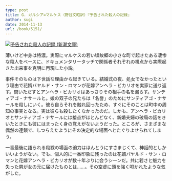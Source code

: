 ```yaml
---
type: post
title: G. ガルシア=マルケス（野谷文昭訳）『予告された殺人の記録』
author: sugi
date: 2014-11-13
url: /book/5151/
---
```

<a href="http://www.amazon.co.jp/exec/obidos/ASIN/4102052119/chezsugi-22/ref=nosim/" onclick="_gaq.push(['_trackEvent', 'outbound-article', 'http://www.amazon.co.jp/exec/obidos/ASIN/4102052119/chezsugi-22/ref=nosim/', '']);" name="amazletlink" target="_blank"><img src="http://i2.wp.com/ecx.images-amazon.com/images/I/61QBRNPWBZL._SL160_.jpg?w=660" alt="予告された殺人の記録 (新潮文庫)" class="alignleft"  data-recalc-dims="1" /></a>

薄いけど中身は特濃。実際にマルケスの若い頃故郷の小さな町で起きたある凄惨な殺人をベースに、ドキュメンタリータッチで関係者それぞれの視点から実際起きた出来事を克明に再現した小説。

事件そのものは下世話な理由から起きている。結婚式の夜、処女でなかったという理由で花婿バヤルド・サン・ロマンが花嫁アンヘラ・ビカリオを実家に送り返す。問いただすとアンヘラ・ビカリオはあっさりその相手の名を漏らす。サンティアゴ・ナサールと。娘の双子の兄たちは「名誉」のためにサンティアゴ・ナサールを殺しにいく。彼ら自らそれを触れ回ったため、すぐにそのことは町中の周知の事実となる。実は彼らも殺したくなかったのだ。しかも、アンヘラ・ビカリオとサンティアゴ・ナサールには接点がほとんどなく、新婚夫婦の破局の話をきいたときにも彼にはまったく身の覚えがないようだった。ところが、さまざまな偶然の連鎖で、しつらえたようにその決定的な場面へとたぐりよせられてしまう。

一番最後に語られる殺戮の場面の迫力はほんとうにすさまじくて、神話的としかいいようがない。でも、個人的に一番印象に残ったのは花婿バヤルド・サン・ロマンと花嫁アンヘラ・ビカリオが数十年ぶりに会うシーンだ。共に若さと魅力を失った男が女の元に届けたものとは……。その空虚に頭を強く叩かれたような気がした。
